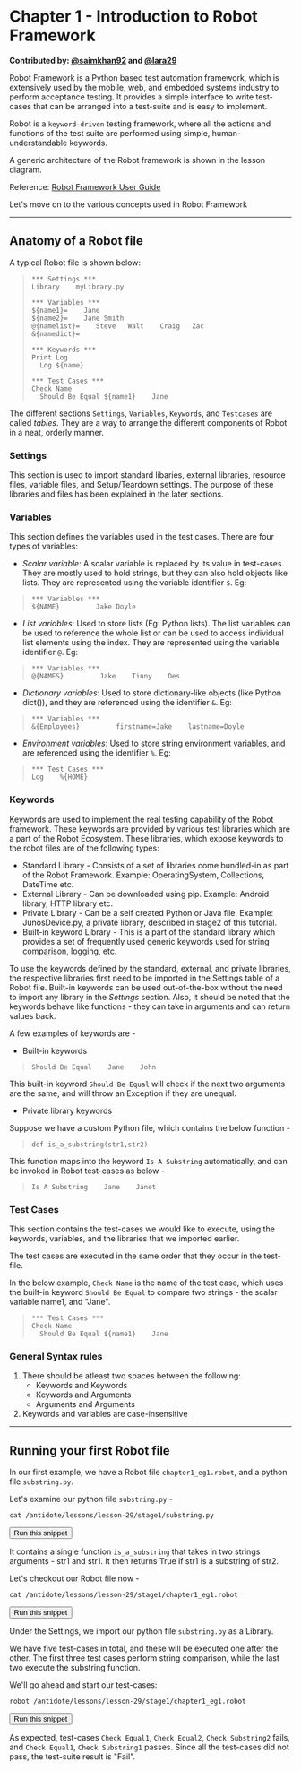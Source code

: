 # Chapter 1 - Introduction to Robot Framework
**Contributed by: [@saimkhan92](https://github.com/saimkhan92) and [@lara29](https://github.com/lara29)**


Robot Framework is a Python based test automation framework, which is extensively used by the mobile, web, and embedded systems industry to perform acceptance testing. It provides a simple interface to write test-cases that can be arranged into a test-suite and is easy to implement.

Robot is a `keyword-driven` testing framework, where all the actions and functions of the test suite are performed using simple, human-understandable keywords.

A generic architecture of the Robot framework is shown in the lesson diagram.

Reference: [Robot Framework User Guide](http://robotframework.org/robotframework/latest/RobotFrameworkUserGuide.html#id413)

Let's move on to the various concepts used in Robot Framework


---

## Anatomy of a Robot file
A typical Robot file is shown below:
>```
>*** Settings ***
>Library    myLibrary.py
>
>*** Variables ***
>${name1}=    Jane
>${name2}=    Jane Smith
>@{namelist}=    Steve   Walt    Craig   Zac
>&{namedict}=   
> 
>*** Keywords ***
>Print Log
>   Log ${name}
>
>*** Test Cases ***
>Check Name
>   Should Be Equal ${name1}    Jane 
>```

The different sections `Settings`, `Variables`, `Keywords`, and `Testcases` are called *tables*. They are a way to arrange the different components of Robot in a neat, orderly manner.

### Settings
This section is used to import standard libaries, external libraries, resource files, variable files, and Setup/Teardown settings. The purpose of these libraries and files has been explained in the later sections.

### Variables
This section defines the variables used in the test cases. There are four types of variables:

* *Scalar variable*: A scalar variable is replaced by its value in test-cases. They are mostly used to hold strings, but they can also hold objects like lists. They are represented using the variable identifier `$`. Eg:
>```
>*** Variables ***
>${NAME}         Jake Doyle
>```

* *List variables*: Used to store lists (Eg: Python lists). The list variables can be used to reference the whole list or can be used to access individual list elements using the index. They are represented using the variable identifier `@`. Eg:
>```
>*** Variables ***
>@{NAMES}         Jake    Tinny    Des
>```

*   *Dictionary variables*: Used to store dictionary-like objects (like Python dict()), and they are referenced using the identifier `&`. Eg:

>```
>*** Variables ***
>&{Employees}         firstname=Jake    lastname=Doyle
>```

* *Environment variables*: Used to store string environment variables, and are referenced using the identifier `%`. Eg:
>```
>*** Test Cases ***
>Log    %{HOME}
>```


### Keywords

Keywords are used to implement the real testing capability of the Robot framework. These keywords are provided by various test libraries which are a part of the Robot Ecosystem. These libraries, which expose keywords to the robot files are of the following types:
  * Standard Library - Consists of a set of libraries come bundled-in as part of the Robot Framework. Example: OperatingSystem, Collections, DateTime etc.
  * External Library - Can be downloaded using pip. Example: Android library, HTTP library etc.
  * Private Library - Can be a self created Python or Java file. Example: JunosDevice.py, a private library, described in stage2 of this tutorial.
  * Built-in keyword Library - This is a part of the standard library which provides a set of frequently used generic keywords used for string comparison, logging, etc.

To use the keywords defined by the standard, external, and private libraries, the respective libraries first need to be imported in the Settings table of a Robot file. Built-in keywords can be used out-of-the-box without the need to import any library in the *Settings* section. Also, it should be noted that the keywords behave like functions - they can take in arguments and can return values back.

A few examples of keywords are -
+ Built-in keywords
>```
>Should Be Equal    Jane    John
>```
This built-in keyword `Should Be Equal` will check if the next two arguments are the same, and will throw an Exception if they are unequal.

+ Private library keywords

Suppose we have a custom Python file, which contains the below function -
>```
>def is_a_substring(str1,str2)
>```
This function maps into the keyword `Is A Substring` automatically, and can be invoked in Robot test-cases as below -
>```
>Is A Substring    Jane    Janet
>```

### Test Cases
This section contains the test-cases we would like to execute, using the keywords, variables, and the libraries that we imported earlier.

The test cases are executed in the same order that they occur in the test-file.

In the below example, `Check Name` is the name of the test case, which uses the built-in keyword `Should Be Equal` to compare two strings - the scalar variable name1, and "Jane".

>```
>*** Test Cases ***
>Check Name
>   Should Be Equal ${name1}    Jane 
>```


### General Syntax rules

1. There should be atleast two spaces between the following:
    - Keywords and Keywords
    - Keywords and Arguments
    - Arguments and Arguments
2. Keywords and variables are case-insensitive


---

## Running your first Robot file

In our first example, we have a Robot file `chapter1_eg1.robot`, and a python file `substring.py`.

Let's examine our python file `substring.py` -
```
cat /antidote/lessons/lesson-29/stage1/substring.py
```
<button type="button" class="btn btn-primary btn-sm" onclick="runSnippetInTab('linux1', 9)">Run this snippet</button>

It contains a single function `is_a_substring` that takes in two strings arguments - str1 and str1. It then returns True if str1 is a substring of str2.

Let's checkout our Robot file now - 
```
cat /antidote/lessons/lesson-29/stage1/chapter1_eg1.robot
```
<button type="button" class="btn btn-primary btn-sm" onclick="runSnippetInTab('linux1', 10)">Run this snippet</button>

Under the Settings, we import our python file `substring.py` as a Library.

We have five test-cases in total, and these will be executed one after the other. The first three test cases perform string comparison, while the last two execute the substring function.

We'll go ahead and start our test-cases:

```
robot /antidote/lessons/lesson-29/stage1/chapter1_eg1.robot
```

<button type="button" class="btn btn-primary btn-sm" onclick="runSnippetInTab('linux1', 11)">Run this snippet</button>

As expected, test-cases `Check Equal1`, `Check Equal2`, `Check Substring2` fails, and `Check Equal1`, `Check Substring1` passes. Since all the test-cases did not pass, the test-suite result is "Fail".
